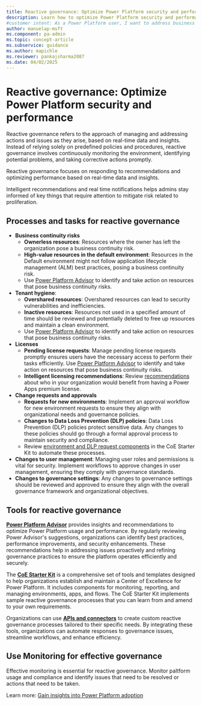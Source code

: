 ```yaml
---
title: Reactive governance: Optimize Power Platform security and performance
description: Learn how to optimize Power Platform security and performance with reactive governance by addressing issues in real time and improving tenant hygiene.
#customer intent: As a Power Platform user, I want to address business continuity risks so that I can ensure uninterrupted operations.
author: manuelap-msft
ms.component: pa-admin
ms.topic: concept-article
ms.subservice: guidance
ms.author: mapichle
ms.reviewer: pankajsharma2087
ms.date: 04/02/2025
---
```


# Reactive governance: Optimize Power Platform security and performance

Reactive governance refers to the approach of managing and addressing actions and issues as they arise, based on real-time data and insights. Instead of relying solely on predefined policies and procedures, reactive governance involves continuously monitoring the environment, identifying potential problems, and taking corrective actions promptly.

Reactive governance focuses on responding to recommendations and optimizing performance based on real-time data and insights. ​

Intelligent recommendations and real time notifications helps admins stay informed of key things that require attention to mitigate risk related to proliferation.

## Processes and tasks for reactive governance

- **Business continuity risks**
    - **Ownerless resources**: Resources where the owner has left the organization pose a business continuity risk. 
    - **High-value resources in the default environment**: Resources in the Default environment might not follow application lifecycle management (ALM) best practices, posing a business continuity risk. 
    - Use [Power Platform Advisor](/power-platform/admin/power-platform-advisor) to identify and take action on resources that pose business continuity risks. 
- **Tenant hygiene**:
    - **Overshared resources**: Overshared resources can lead to security vulnerabilities and inefficiencies. 
    - **Inactive resources**: Resources not used in a specified amount of time should be reviewed and potentially deleted to free up resources and maintain a clean environment. 
    - Use [Power Platform Advisor](/power-platform/admin/power-platform-advisor) to identify and take action on resources that pose business continuity risks. 
- **Licenses**
    - **Pending license requests**: Manage pending license requests promptly ensures users have the necessary access to perform their tasks efficiently. Use [Power Platform Advisor](/power-platform/admin/power-platform-advisor) to identify and take action on resources that pose business continuity risks. 
    - **Intelligent licensing recommendations**: Review [recommendations](/power-platform/admin/get-recommendations-licensing) about who in your organization would benefit from having a Power Apps premium license.
- **Change requests and approvals**
    - **Requests for new environments**: Implement an approval workflow for new environment requests to ensure they align with organizational needs and governance policies. 
    - **Changes to Data Loss Prevention (DLP) policies**: Data Loss Prevention (DLP) policies protect sensitive data. Any changes to these policies should go through a formal approval process to maintain security and compliance.
    - Review [environment and DLP request components](../coe/env-mgmt.md) in the CoE Starter Kit to automate these processes. 
- **Changes to user management**: Managing user roles and permissions is vital for security. Implement workflows to approve changes in user management, ensuring they comply with governance standards.
- **Changes to governance settings**: Any changes to governance settings should be reviewed and approved to ensure they align with the overall governance framework and organizational objectives.

## Tools for reactive governance 

**[Power Platform Advisor](/power-platform/admin/power-platform-advisor)** provides insights and recommendations to optimize Power Platform usage and performance. By regularly reviewing Power Advisor's suggestions, organizations can identify best practices, performance improvements, and security enhancements. These recommendations help in addressing issues proactively and refining governance practices to ensure the platform operates efficiently and securely.

The **[CoE Starter Kit](/power-platform/guidance/coe/starter-kit)** is a comprehensive set of tools and templates designed to help organizations establish and maintain a Center of Excellence for Power Platform. It includes components for monitoring, reporting, and managing environments, apps, and flows. The CoE Starter Kit implements sample reactive governance processes that you can learn from and amend to your own requirements.

Organizations can use **[APIs and connectors](/power-platform/admin/programmability-extensibility-overview)** to create custom reactive governance processes tailored to their specific needs. By integrating these tools, organizations can automate responses to governance issues, streamline workflows, and enhance efficiency.

## Use Monitoring for effective governance

Effective monitoring is essential for reactive governance. Monitor paltform usage and compliance and identify issues that need to be resolved or actions that need to be taken. 

Learn more: [Gain insights into Power Platform adoption](observability.md)
